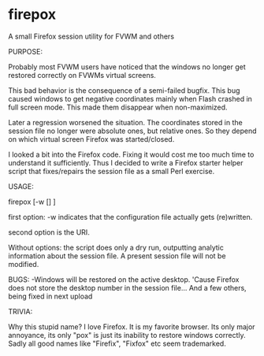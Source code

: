 # firepox
A small Firefox session utility for FVWM and others


PURPOSE:

Probably most FVWM users have noticed that the windows no longer get restored correctly on FVWMs virtual screens.

This bad behavior is the consequence of a semi-failed bugfix.
This bug caused windows to get negative coordinates mainly when Flash crashed in full screen mode.
This made them disappear when non-maximized.

Later a regression worsened the situation.
The coordinates stored in the session file no longer were absolute ones, but relative ones.
So they depend on which virtual screen Firefox was started/closed.

I looked a bit into the Firefox code.
Fixing it would cost me too much time to understand it sufficiently.
Thus I decided to write a Firefox starter helper script that fixes/repairs the session file as a small Perl exercise.

USAGE: 

firepox [-w [<URI>] ]

first option: -w indicates that the configuration file actually gets (re)written. 

second option is the URI.

Without options: the script does only a dry run, outputting analytic information about the session file. A present session file will not be modified.

BUGS:
-Windows will be restored on the active desktop. 'Cause Firefox does not store the desktop number in the session file...
And a few others, being fixed in next upload

TRIVIA:

Why this stupid name?
I love Firefox. It is my favorite browser.
Its only major annoyance, its only "pox" is just its inability to restore windows correctly.
Sadly all good names like "Firefix", "Fixfox" etc seem trademarked.
